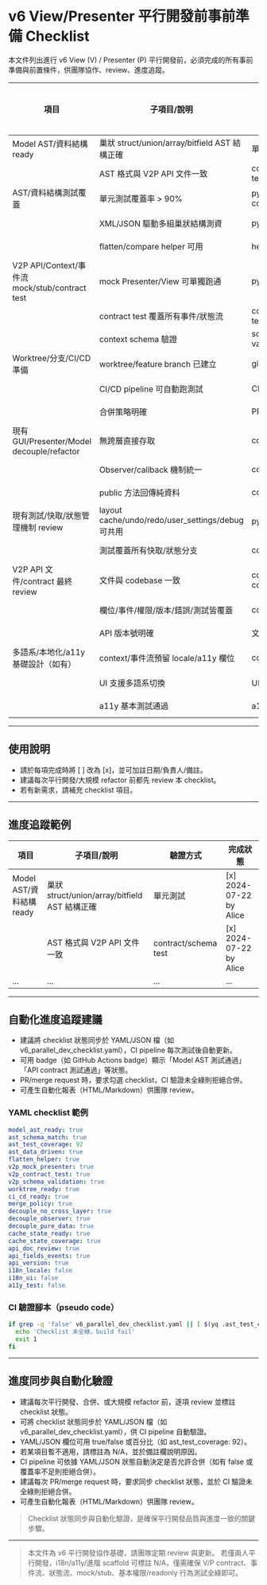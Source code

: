 # v6 View/Presenter 平行開發前事前準備 Checklist

本文件列出進行 v6 View (V) / Presenter (P) 平行開發前，必須完成的所有事前準備與前置條件，供團隊協作、review、進度追蹤。

| 項目 | 子項目/說明 | 驗證方式 | 完成狀態 |
|------|-------------|----------|----------|
| Model AST/資料結構 ready | 巢狀 struct/union/array/bitfield AST 結構正確 | 單元測試 | [  ] |
|  | AST 格式與 V2P API 文件一致 | contract/schema test | [  ] |
| AST/資料結構測試覆蓋 | 單元測試覆蓋率 > 90% | pytest + coverage | [  ] |
|  | XML/JSON 驅動多組巢狀結構測資 | pytest | [  ] |
|  | flatten/compare helper 可用 | helper 測試 | [  ] |
| V2P API/Context/事件流 mock/stub/contract test | mock Presenter/View 可單獨跑通 | pytest | [  ] |
|  | contract test 覆蓋所有事件/狀態流 | contract/schema test | [  ] |
|  | context schema 驗證 | schema validation | [  ] |
| Worktree/分支/CI/CD 準備 | worktree/feature branch 已建立 | git branch | [  ] |
|  | CI/CD pipeline 可自動跑測試 | CI/CD log | [  ] |
|  | 合併策略明確 | PR template | [  ] |
| 現有 GUI/Presenter/Model decouple/refactor | 無跨層直接存取 | code review | [  ] |
|  | Observer/callback 機制統一 | code review | [  ] |
|  | public 方法回傳純資料 | code review | [  ] |
| 現有測試/快取/狀態管理機制 review | layout cache/undo/redo/user_settings/debug 可共用 | pytest | [  ] |
|  | 測試覆蓋所有快取/狀態分支 | coverage | [  ] |
| V2P API 文件/contract 最終 review | 文件與 codebase 一致 | contract test + code review | [  ] |
|  | 欄位/事件/權限/版本/錯誤/測試皆覆蓋 | contract test | [  ] |
|  | API 版本號明確 | 文件檢查 | [  ] |
| 多語系/本地化/a11y 基礎設計（如有） | context/事件流預留 locale/a11y 欄位 | code review | [  ] |
|  | UI 支援多語系切換 | UI 測試 | [  ] |
|  | a11y 基本測試通過 | a11y 測試 | [  ] |

---

## 使用說明
- 請於每項完成時將 [  ] 改為 [x]，並可加註日期/負責人/備註。
- 建議每次平行開發/大規模 refactor 前都先 review 本 checklist。
- 若有新需求，請補充 checklist 項目。

---

## 進度追蹤範例

| 項目 | 子項目/說明 | 驗證方式 | 完成狀態 |
|------|-------------|----------|----------|
| Model AST/資料結構 ready | 巢狀 struct/union/array/bitfield AST 結構正確 | 單元測試 | [x] 2024-07-22 by Alice |
|  | AST 格式與 V2P API 文件一致 | contract/schema test | [x] 2024-07-22 by Alice |
| ... | ... | ... | ... |

---

## 自動化進度追蹤建議

- 建議將 checklist 狀態同步於 YAML/JSON 檔（如 v6_parallel_dev_checklist.yaml），CI pipeline 每次測試後自動更新。
- 可用 badge（如 GitHub Actions badge）顯示「Model AST 測試通過」「API contract 測試通過」等狀態。
- PR/merge request 時，要求勾選 checklist，CI 驗證未全綠則拒絕合併。
- 可產生自動化報表（HTML/Markdown）供團隊 review。

### YAML checklist 範例
```yaml
model_ast_ready: true
ast_schema_match: true
ast_test_coverage: 92
ast_data_driven: true
flatten_helper: true
v2p_mock_presenter: true
v2p_contract_test: true
v2p_schema_validation: true
worktree_ready: true
ci_cd_ready: true
merge_policy: true
decouple_no_cross_layer: true
decouple_observer: true
decouple_pure_data: true
cache_state_ready: true
cache_state_coverage: true
api_doc_review: true
api_fields_events: true
api_version: true
i18n_locale: false
i18n_ui: false
a11y_test: false
```

### CI 驗證腳本（pseudo code）
```bash
if grep -q 'false' v6_parallel_dev_checklist.yaml || [ $(yq .ast_test_coverage v6_parallel_dev_checklist.yaml) -lt 90 ]; then
  echo 'Checklist 未全綠，build fail'
  exit 1
fi
```

---

## 進度同步與自動化驗證

- 建議每次平行開發、合併、或大規模 refactor 前，逐項 review 並標註 checklist 狀態。
- 可將 checklist 狀態同步於 YAML/JSON 檔（如 v6_parallel_dev_checklist.yaml），供 CI pipeline 自動驗證。
- YAML/JSON 欄位可用 true/false 或百分比（如 ast_test_coverage: 92）。
- 若某項目暫不適用，請標註為 N/A，並於備註欄說明原因。
- CI pipeline 可依據 YAML/JSON 狀態自動決定是否允許合併（如有 false 或覆蓋率不足則拒絕合併）。
- 建議每次 PR/merge request 時，要求同步 checklist 狀態，並於 CI 驗證未全綠則拒絕合併。
- 可產生自動化報表（HTML/Markdown）供團隊 review。

> Checklist 狀態同步與自動化驗證，是確保平行開發品質與進度一致的關鍵步驟。

---

> 本文件為 v6 平行開發協作基礎，請團隊定期 review 與更新。 
> 若僅兩人平行開發，i18n/a11y/進階 scaffold 可標註 N/A，僅需確保 V/P contract、事件流、狀態流、mock/stub、基本權限/readonly 行為測試全綠即可。 